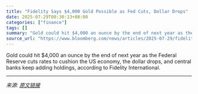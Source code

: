 ```yaml
---
title: "Fidelity Says $4,000 Gold Possible as Fed Cuts, Dollar Drops"
date: 2025-07-29T00:30:13+08:00
categories: ["finance"]
tags: []
summary: "Gold could hit $4,000 an ounce by the end of next year as the Federal Reserve cuts rates to cushion the US economy, the dollar drops, and central banks keep adding holdings, according to Fidelity Inte"
source_url: "https://www.bloomberg.com/news/articles/2025-07-29/fidelity-says-4-000-gold-possible-as-fed-cuts-and-dollar-drops"
---
```


Gold could hit $4,000 an ounce by the end of next year as the Federal Reserve cuts rates to cushion the US economy, the dollar drops, and central banks keep adding holdings, according to Fidelity International.

---

*来源: [原文链接](https://www.bloomberg.com/news/articles/2025-07-29/fidelity-says-4-000-gold-possible-as-fed-cuts-and-dollar-drops)*
